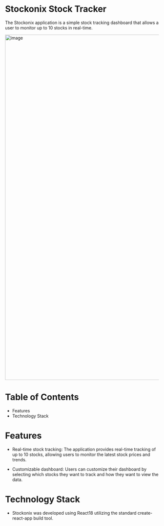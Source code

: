 # Stockonix Stock Tracker
The Stockonix application is a simple stock tracking dashboard that allows a user to monitor up to 10 stocks in real-time. 

<img width="1128" alt="image" src="https://user-images.githubusercontent.com/43221618/227701723-e35995d9-237c-4861-baa3-a01f4d4bdaaf.png">

# Table of Contents
* Features
* Technology Stack

# Features
* Real-time stock tracking: The application provides real-time tracking of up to 10 stocks, allowing users to monitor the latest stock prices and trends.

* Customizable dashboard: Users can customize their dashboard by selecting which stocks they want to track and how they want to view the data.

# Technology Stack
* Stockonix was developed using React18 utilizing the standard create-react-app build tool.

